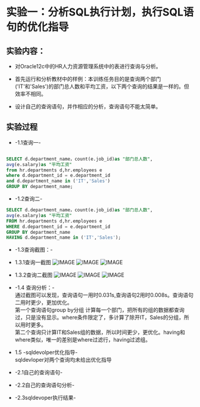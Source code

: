 # 实验一：分析SQL执行计划，执行SQL语句的优化指导



## 实验内容：

- 对Oracle12c中的HR人力资源管理系统中的表进行查询与分析。

- 首先运行和分析教材中的样例：本训练任务目的是查询两个部门('IT'和'Sales')的部门总人数和平均工资，以下两个查询的结果是一样的。但效率不相同。

- 设计自己的查询语句，并作相应的分析，查询语句不能太简单。



## 实验过程



- -1.1查询一-

```SQL

SELECT d.department_name，count(e.job_id)as "部门总人数",
avg(e.salary)as "平均工资"
from hr.departments d,hr.employees e
where d.department_id = e.department_id
and d.department_name in ('IT','Sales')
GROUP BY department_name;
```
- -1.2查询二-
```SQL
SELECT d.department_name，count(e.job_id)as "部门总人数",
avg(e.salary)as "平均工资"
FROM hr.departments d,hr.employees e
WHERE d.department_id = e.department_id
GROUP BY department_name
HAVING d.department_name in ('IT','Sales');
```
- -1.3查询截图：-
- 1.3.1查询一截图
![IMAGE](https://raw.githubusercontent.com/tsxbox/Oracle/master/a.png)
![IMAGE](https://raw.githubusercontent.com/tsxbox/Oracle/master/b.png)
![IMAGE](https://raw.githubusercontent.com/tsxbox/Oracle/master/c.png)
- 1.3.2查询二截图
![IMAGE](https://raw.githubusercontent.com/tsxbox/Oracle/master/g.png)
![IMAGE](https://raw.githubusercontent.com/tsxbox/Oracle/master/e.png)
![IMAGE](https://raw.githubusercontent.com/tsxbox/Oracle/master/f.png)


- -1.4 查询分析：-<br>
通过截图可以发现，查询语句一用时0.031s,查询语句2用时0.008s。查询语句二用时更少，更加优化。</br>
第一个查询语句group by分组  计算每一个部门，把所有的组的数据都查询过，只是没有显示。where条件限定了，多计算了除开IT，Sales的分组，所以用时更多。</br>
第二个查询只计算IT和Sales组的数据，所以时间更少，更优化。having和where类似，唯一的差别是where过滤行，having过滤组。</br>
- 1.5 -sqldevolper优化指导-<br>
sqldevloper对两个查询均未给出优化指导

- -2.1自己的查询语句-

- -2.2自己的查询语句分析-
- -2.3sqldevoper执行结果-



